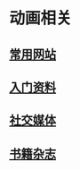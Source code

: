 # 动画相关

## [常用网站](./中文版/常用网站.md)

## [入门资料](./中文版/入门资料.md)

## [社交媒体](./中文版/社交媒体.md)

## [书籍杂志](./中文版/书籍杂志.md)
